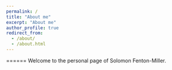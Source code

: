 ```yaml
---
permalink: /
title: "About me"
excerpt: "About me"
author_profile: true
redirect_from: 
  - /about/
  - /about.html
---
```

======
Welcome to the personal page of Solomon Fenton-Miller.
